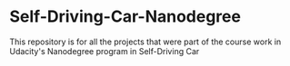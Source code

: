 # Self-Driving-Car-Nanodegree
This repository is for all the projects that were part of the course work in Udacity's Nanodegree program in Self-Driving Car
